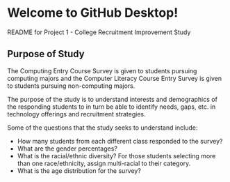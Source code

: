 # Welcome to GitHub Desktop!

README for Project 1 - College Recruitment Improvement Study

## Purpose of Study
The Computing Entry Course Survey is given to students pursuing computing majors and the Computer Literacy Course Entry Survey is given to students pursuing non-computing majors. 

The purpose of the study is to understand interests and demographics of the responding students to in turn be able to identify needs, gaps, etc. in technology offerings and recruitment strategies.

Some of the questions that the study seeks to understand include:
* How many students from each different class responded to the survey?
* What are the gender percentages?
* What is the racial/ethnic diversity? For those students selecting more than one race/ethnicity, assign multi-racial to their category.
* What is the age distribution for the survey?
